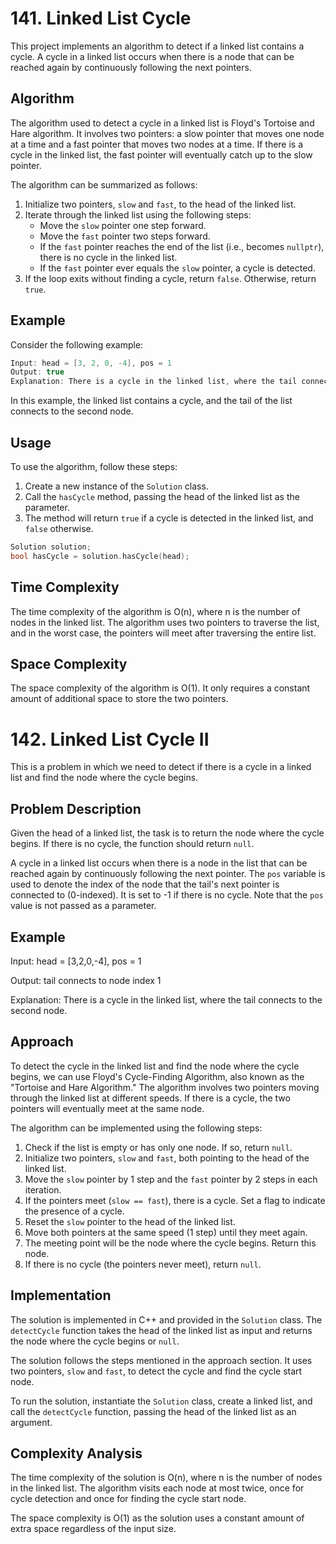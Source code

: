 # 141. Linked List Cycle 

This project implements an algorithm to detect if a linked list contains a cycle. A cycle in a linked list occurs when there is a node that can be reached again by continuously following the next pointers.

## Algorithm

The algorithm used to detect a cycle in a linked list is Floyd's Tortoise and Hare algorithm. It involves two pointers: a slow pointer that moves one node at a time and a fast pointer that moves two nodes at a time. If there is a cycle in the linked list, the fast pointer will eventually catch up to the slow pointer.

The algorithm can be summarized as follows:
1. Initialize two pointers, `slow` and `fast`, to the head of the linked list.
2. Iterate through the linked list using the following steps:
   - Move the `slow` pointer one step forward.
   - Move the `fast` pointer two steps forward.
   - If the `fast` pointer reaches the end of the list (i.e., becomes `nullptr`), there is no cycle in the linked list.
   - If the `fast` pointer ever equals the `slow` pointer, a cycle is detected.
3. If the loop exits without finding a cycle, return `false`. Otherwise, return `true`.

## Example

Consider the following example:

```cpp
Input: head = [3, 2, 0, -4], pos = 1
Output: true
Explanation: There is a cycle in the linked list, where the tail connects to the 1st node (0-indexed).
```

In this example, the linked list contains a cycle, and the tail of the list connects to the second node.

## Usage

To use the algorithm, follow these steps:

1. Create a new instance of the `Solution` class.
2. Call the `hasCycle` method, passing the head of the linked list as the parameter.
3. The method will return `true` if a cycle is detected in the linked list, and `false` otherwise.

```cpp
Solution solution;
bool hasCycle = solution.hasCycle(head);
```

## Time Complexity

The time complexity of the algorithm is O(n), where n is the number of nodes in the linked list. The algorithm uses two pointers to traverse the list, and in the worst case, the pointers will meet after traversing the entire list.

## Space Complexity

The space complexity of the algorithm is O(1). It only requires a constant amount of additional space to store the two pointers.

# 142. Linked List Cycle II

This is a problem in which we need to detect if there is a cycle in a linked list and find the node where the cycle begins.

## Problem Description

Given the head of a linked list, the task is to return the node where the cycle begins. If there is no cycle, the function should return `null`.

A cycle in a linked list occurs when there is a node in the list that can be reached again by continuously following the next pointer. The `pos` variable is used to denote the index of the node that the tail's next pointer is connected to (0-indexed). It is set to -1 if there is no cycle. Note that the `pos` value is not passed as a parameter.

## Example

Input: head = [3,2,0,-4], pos = 1

Output: tail connects to node index 1

Explanation: There is a cycle in the linked list, where the tail connects to the second node.

## Approach

To detect the cycle in the linked list and find the node where the cycle begins, we can use Floyd's Cycle-Finding Algorithm, also known as the "Tortoise and Hare Algorithm." The algorithm involves two pointers moving through the linked list at different speeds. If there is a cycle, the two pointers will eventually meet at the same node.

The algorithm can be implemented using the following steps:

1. Check if the list is empty or has only one node. If so, return `null`.
2. Initialize two pointers, `slow` and `fast`, both pointing to the head of the linked list.
3. Move the `slow` pointer by 1 step and the `fast` pointer by 2 steps in each iteration.
4. If the pointers meet (`slow == fast`), there is a cycle. Set a flag to indicate the presence of a cycle.
5. Reset the `slow` pointer to the head of the linked list.
6. Move both pointers at the same speed (1 step) until they meet again.
7. The meeting point will be the node where the cycle begins. Return this node.
8. If there is no cycle (the pointers never meet), return `null`.

## Implementation

The solution is implemented in C++ and provided in the `Solution` class. The `detectCycle` function takes the head of the linked list as input and returns the node where the cycle begins or `null`.

The solution follows the steps mentioned in the approach section. It uses two pointers, `slow` and `fast`, to detect the cycle and find the cycle start node.

To run the solution, instantiate the `Solution` class, create a linked list, and call the `detectCycle` function, passing the head of the linked list as an argument.

## Complexity Analysis

The time complexity of the solution is O(n), where n is the number of nodes in the linked list. The algorithm visits each node at most twice, once for cycle detection and once for finding the cycle start node.

The space complexity is O(1) as the solution uses a constant amount of extra space regardless of the input size.
